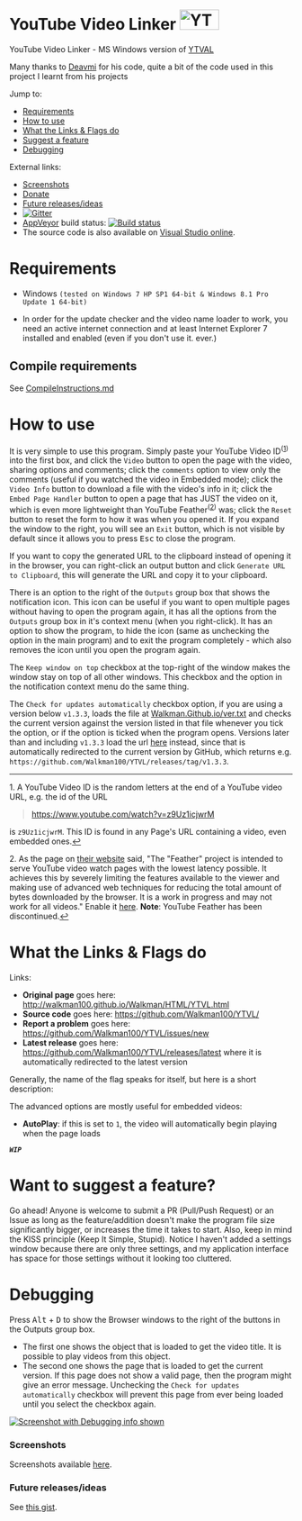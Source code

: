 # YouTube Video Linker [<img src="http://walkman100.github.io/Walkman/Images/WindowsProjectsOriginalImages/YouTube-Logo-Statistics-Media_withLink.jpg" title="YTVL Icon" width="70" height="36" alt="YTVL Icon">](http://walkman100.github.io/Walkman/Images/WindowsProjectsOriginalImages/YouTube-Logo-Statistics-Media_withLink.jpg)
YouTube Video Linker - MS Windows version of [YTVAL](http://walkman100.github.io/ytvl)

Many thanks to [Deavmi](http://github.com/Deavmi) for his code, quite a bit of the code used in this project I learnt from his projects

Jump to:
- <a href="#requirements">Requirements</a>
- <a href="#how-to-use">How to use</a>
- <a href="#what-the-links--flags-do">What the Links & Flags do</a>
- <a href="#want-to-suggest-a-feature">Suggest a feature</a>
- <a href="#debugging">Debugging</a>

External links:
- [Screenshots](https://walkman100.github.io/ytvl-screenshots)
- [Donate](https://walkman100.github.io/donate)
- [Future releases/ideas](https://github.com/Walkman100/gists/blob/master/ProjectsAndFeatures.md#ytvl)
- [![Gitter](https://badges.gitter.im/Join%20Chat.svg)](https://gitter.im/Walkman100/Walkman?utm_source=badge&utm_medium=badge&utm_campaign=pr-badge&utm_content=badge)
- [AppVeyor](http://ci.appveyor.com/) build status:
[![Build status](https://ci.appveyor.com/api/projects/status/ao70dapbuoho2yk2)](https://ci.appveyor.com/project/Walkman100/ytvl)
- The source code is also available on [Visual Studio online](https://walkman.visualstudio.com/DefaultCollection/YTVL).

# Requirements
- Windows `(tested on Windows 7 HP SP1 64-bit & Windows 8.1 Pro Update 1 64-bit)`

- In order for the update checker and the video name loader to work, you need an active internet connection and at least Internet Explorer 7 installed and enabled (even if you don't use it. ever.)

## Compile requirements
See [CompileInstructions.md](https://github.com/Walkman100/gists/blob/master/CompileInstructions.md)

# How to use
It is very simple to use this program. Simply paste your YouTube Video ID<sup>(<a href="#f-note-1" name="ref1" id="ref1">1</a>)</sup> into the first box, and click the `Video` button to open the page with the video, sharing options and comments; click the `comments` option to view only the comments (useful if you watched the video in Embedded mode); click the `Video Info` button to download a file with the video's info in it; click the `Embed Page Handler` button to open a page that has JUST the video on it, which is even more lightweight than YouTube Feather<sup>(<a href="#f-note-2" name="ref2" id="ref2">2</a>)</sup> was; click the `Reset` button to reset the form to how it was  when you opened it. If you expand the window to the right, you will see an `Exit` button, which is not visible by default since it allows you to press <kbd>Esc</kbd> to close the program.

If you want to copy the generated URL to the clipboard instead of opening it in the browser, you can right-click an output button and click `Generate URL to Clipboard`, this will generate the URL and copy it to your clipboard.

There is an option to the right of the `Outputs` group box that shows the notification icon. This icon can be useful if you want to open multiple pages without having to open the program again, it has all the options from the `Outputs` group box in it's context menu (when you right-click). It has an option to show the program, to hide the icon (same as unchecking the option in the main program) and to exit the program completely - which also removes the icon until you open the program again.

The `Keep window on top` checkbox at the top-right of the window makes the window stay on top of all other windows. This checkbox and the option in the notification context menu do the same thing.

The `Check for updates automatically` checkbox option, if you are using a version below `v1.3.3`, loads the file at [Walkman.Github.io/ver.txt](http://walkman100.github.io/Walkman/YTVL/ver.txt) and checks the current version against the version listed in that file whenever you tick the option, or if the option is ticked when the program opens. Versions later than and including `v1.3.3` load the url [here](http://github.com/Walkman100/YTVL/releases/latest) instead, since that is automatically redirected to the current version by GitHub, which returns e.g. `https://github.com/Walkman100/YTVL/releases/tag/v1.3.3`.
_______________________________________________________________________________
<a name="f-note-1" id="f-note-1">1</a>. A YouTube Video ID is the random letters at the end of a YouTube video URL, e.g. the id of the URL
> https://www.youtube.com/watch?v=z9Uz1icjwrM

is `z9Uz1icjwrM`. This ID is found in any Page's URL containing a video, even embedded ones.<a href="#ref1" title="Jump back to footnote 1 above">↩</a>

<a name="f-note-2" id="f-note-2">2</a>. As the page on [their website](https://www.youtube.com/feather_beta) said, "The "Feather" project is intended to serve YouTube video watch pages with the lowest latency possible. It achieves this by severely limiting the features available to the viewer and making use of advanced web techniques for reducing the total amount of bytes downloaded by the browser. It is a work in progress and may not work for all videos." Enable it [here](https://www.youtube.com/feather_beta). **Note**: YouTube Feather has been discontinued.<a href="#ref2" title="Jump back to footnote 2 above">↩</a>

# What the Links & Flags do
Links:
- **Original page** goes here: http://walkman100.github.io/Walkman/HTML/YTVL.html
- **Source code** goes here: https://github.com/Walkman100/YTVL/
- **Report a problem** goes here: https://github.com/Walkman100/YTVL/issues/new
- **Latest release** goes here: https://github.com/Walkman100/YTVL/releases/latest where it is automatically redirected to the latest version

Generally, the name of the flag speaks for itself, but here is a short description:

The advanced options are mostly useful for embedded videos:
- **AutoPlay**: if this is set to `1`, the video will automatically begin playing when the page loads

***_<kbd>`WIP`</kbd>_***

# Want to suggest a feature?
Go ahead! Anyone is welcome to submit a PR (Pull/Push Request) or an Issue as long as the feature/addition doesn't make the program file size significantly bigger, or increases the time it takes to start. Also, keep in mind the KISS principle (Keep It Simple, Stupid). Notice I haven't added a settings window because there are only three settings, and my application interface has space for those settings without it looking too cluttered.

# Debugging
Press <kbd>Alt</kbd> + <kbd>D</kbd> to show the Browser windows to the right of the buttons in the Outputs group box.

- The first one shows the object that is loaded to get the video title. It is possible to play videos from this object.
- The second one shows the page that is loaded to get the current version. If this page does not show a valid page, then the program might give an error message. Unchecking the `Check for updates automatically` checkbox will prevent this page from ever being loaded until you select the checkbox again.

[![Screenshot with Debugging info shown][DebuggingScreenshot]][DebuggingScreenshot]

  [DebuggingScreenshot]: http://walkman100.github.io/images/Screenshots/My_Projects/YTVL/AdvancedOptionsWithDebugKeyCombinationPressed.png "Screenshot with Debugging info shown"

### Screenshots
Screenshots available [here](https://walkman100.github.io/ytvl-screenshots).

### Future releases/ideas
See [this gist](https://github.com/Walkman100/gists/blob/master/ProjectsAndFeatures.md#ytvl).